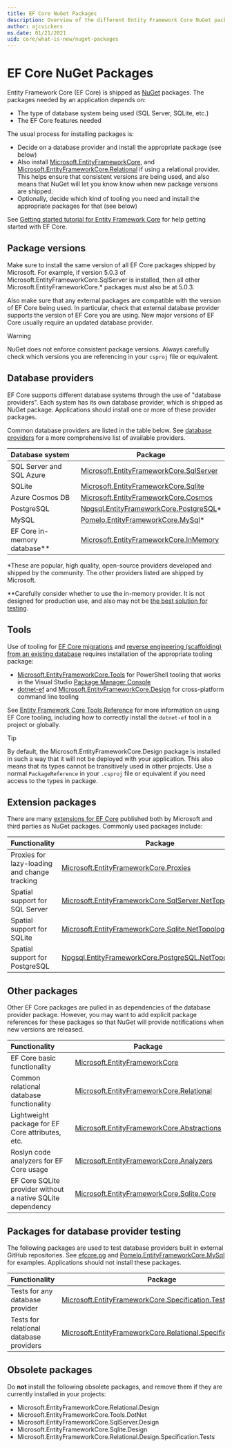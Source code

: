```yaml
---
title: EF Core NuGet Packages
description: Overview of the different Entity Framework Core NuGet packages
author: ajcvickers
ms.date: 01/21/2021
uid: core/what-is-new/nuget-packages
---
```


# EF Core NuGet Packages

Entity Framework Core (EF Core) is shipped as [NuGet](https://www.nuget.org/) packages. The packages needed by an application depends on:

- The type of database system being used (SQL Server, SQLite, etc.)
- The EF Core features needed

The usual process for installing packages is:

- Decide on a database provider and install the appropriate package (see below)
- Also install [Microsoft.EntityFrameworkCore](https://www.nuget.org/packages/Microsoft.EntityFrameworkCore/), and [Microsoft.EntityFrameworkCore.Relational](https://www.nuget.org/packages/Microsoft.EntityFrameworkCore.Relational/) if using a relational provider. This helps ensure that consistent versions are being used, and also means that NuGet will let you know know when new package versions are shipped.
- Optionally, decide which kind of tooling you need and install the appropriate packages for that (see below)

See [Getting started tutorial for Entity Framework Core](xref:core/get-started/overview/first-app) for help getting started with EF Core.

## Package versions

Make sure to install the same version of all EF Core packages shipped by Microsoft. For example, if version 5.0.3 of Microsoft.EntityFrameworkCore.SqlServer is installed, then all other Microsoft.EntityFrameworkCore.* packages must also be at 5.0.3.

Also make sure that any external packages are compatible with the version of EF Core being used. In particular, check that external database provider supports the version of EF Core you are using. New major versions of EF Core usually require an updated database provider.

> [!WARNING]
> NuGet does not enforce consistent package versions. Always carefully check which versions you are referencing in your `csproj` file or equivalent.

## Database providers

EF Core supports different database systems through the use of "database providers". Each system has its own database provider, which is shipped as NuGet package. Applications should install one or more of these provider packages.

Common database providers are listed in the table below. See [database providers](xref:core/providers/index) for a more comprehensive list of available providers.

| Database system                   | Package
|:----------------------------------|----------------------
| SQL Server and SQL Azure          | [Microsoft.EntityFrameworkCore.SqlServer](https://www.nuget.org/packages/Microsoft.EntityFrameworkCore.SqlServer)
| SQLite                            | [Microsoft.EntityFrameworkCore.Sqlite](https://www.nuget.org/packages/Microsoft.EntityFrameworkCore.Sqlite)
| Azure Cosmos DB                   | [Microsoft.EntityFrameworkCore.Cosmos](https://www.nuget.org/packages/Microsoft.EntityFrameworkCore.Cosmos)
| PostgreSQL                        | [Npgsql.EntityFrameworkCore.PostgreSQL](https://www.nuget.org/packages/Npgsql.EntityFrameworkCore.PostgreSQL/)*
| MySQL                             | [Pomelo.EntityFrameworkCore.MySql](https://www.nuget.org/packages/Pomelo.EntityFrameworkCore.MySql/)*
| EF Core in-memory database**      | [Microsoft.EntityFrameworkCore.InMemory](https://www.nuget.org/packages/Microsoft.EntityFrameworkCore.InMemory)

*These are popular, high quality, open-source providers developed and shipped by the community. The other providers listed are shipped by Microsoft.

**Carefully consider whether to use the in-memory provider. It is not designed for production use, and also may not be [the best solution for testing](xref:core/testing/index).

## Tools

Use of tooling for [EF Core migrations](xref:core/managing-schemas/migrations/index) and [reverse engineering (scaffolding) from an existing database](xref:core/managing-schemas/scaffolding) requires installation of the appropriate tooling package:

- [Microsoft.EntityFrameworkCore.Tools](https://www.nuget.org/packages/Microsoft.EntityFrameworkCore.Tools/) for PowerShell tooling that works in the Visual Studio [Package Manager Console](/nuget/consume-packages/install-use-packages-powershell)
- [dotnet-ef](https://www.nuget.org/packages/dotnet-ef/) and [Microsoft.EntityFrameworkCore.Design](https://www.nuget.org/packages/Microsoft.EntityFrameworkCore.Design/) for cross-platform command line tooling

See [Entity Framework Core Tools Reference](xref:core/cli/index) for more information on using EF Core tooling, including how to correctly install the `dotnet-ef` tool in a project or globally.

> [!TIP]
> By default, the Microsoft.EntityFrameworkCore.Design package is installed in such a way that it will not be deployed with your application. This also means that its types cannot be transitively used in other projects. Use a normal `PackageReference` in your `.csproj` file or equivalent if you need access to the types in package.

## Extension packages

There are many [extensions for EF Core](xref:core/extensions/index) published both by Microsoft and third parties as NuGet packages. Commonly used packages include:

| Functionality                                | Package | Additional dependencies
|:---------------------------------------------|---------|------------------------
| Proxies for lazy-loading and change tracking | [Microsoft.EntityFrameworkCore.Proxies](https://www.nuget.org/packages/Microsoft.EntityFrameworkCore.Proxies/) | [Castle.Core](https://www.nuget.org/packages/Castle.Core/)
| Spatial support for SQL Server               | [Microsoft.EntityFrameworkCore.SqlServer.NetTopologySuite](https://www.nuget.org/packages/Microsoft.EntityFrameworkCore.Sqlite.NetTopologySuite/) | [NetTopologySuite](https://www.nuget.org/packages/NetTopologySuite/) and [NetTopologySuite.IO.SqlServerBytes](https://www.nuget.org/packages/NetTopologySuite.IO.SqlServerBytes/)
| Spatial support for SQLite                   | [Microsoft.EntityFrameworkCore.Sqlite.NetTopologySuite](https://www.nuget.org/packages/Microsoft.EntityFrameworkCore.Sqlite.NetTopologySuite/) | [NetTopologySuite](https://www.nuget.org/packages/NetTopologySuite/) and [NetTopologySuite.IO.SpatiaLite](https://www.nuget.org/packages/NetTopologySuite.IO.SpatiaLite/)
| Spatial support for PostgreSQL               | [Npgsql.EntityFrameworkCore.PostgreSQL.NetTopologySuite](https://www.nuget.org/packages/Npgsql.EntityFrameworkCore.PostgreSQL.NetTopologySuite) | [NetTopologySuite](https://www.nuget.org/packages/NetTopologySuite/) and [NetTopologySuite.IO.PostGIS](https://www.nuget.org/packages/NetTopologySuite.IO.PostGIS/) (via [Npgsql.NetTopologySuite](https://www.nuget.org/packages/Npgsql.NetTopologySuite/))

## Other packages

Other EF Core packages are pulled in as dependencies of the database provider package. However, you may want to add explicit package references for these packages so that NuGet will provide notifications when new versions are released.

| Functionality                                              | Package
|:-----------------------------------------------------------|--------
| EF Core basic functionality                                | [Microsoft.EntityFrameworkCore](https://www.nuget.org/packages/Microsoft.EntityFrameworkCore/)
| Common relational database functionality                   | [Microsoft.EntityFrameworkCore.Relational](https://www.nuget.org/packages/Microsoft.EntityFrameworkCore.Relational/)
| Lightweight package for EF Core attributes, etc.           | [Microsoft.EntityFrameworkCore.Abstractions](https://www.nuget.org/packages/Microsoft.EntityFrameworkCore.Abstractions/)
| Roslyn code analyzers for EF Core usage                    | [Microsoft.EntityFrameworkCore.Analyzers](https://www.nuget.org/packages/Microsoft.EntityFrameworkCore.Analyzers/)
| EF Core SQLite provider without a native SQLite dependency | [Microsoft.EntityFrameworkCore.Sqlite.Core](https://www.nuget.org/packages/Microsoft.EntityFrameworkCore.Sqlite.Core/)

## Packages for database provider testing

The following packages are used to test database providers built in external GitHub repositories. See [efcore.pg](https://github.com/npgsql/efcore.pg) and [Pomelo.EntityFrameworkCore.MySql](https://github.com/PomeloFoundation/Pomelo.EntityFrameworkCore.MySql) for examples. Applications should not install these packages.

| Functionality                                              | Package
|:-----------------------------------------------------------|--------
| Tests for any database provider                            | [Microsoft.EntityFrameworkCore.Specification.Tests](https://www.nuget.org/packages/Microsoft.EntityFrameworkCore.Specification.Tests/)
| Tests for relational database providers                    | [Microsoft.EntityFrameworkCore.Relational.Specification.Tests](https://www.nuget.org/packages/Microsoft.EntityFrameworkCore.Relational.Specification.Tests/)

## Obsolete packages

Do **not** install the following obsolete packages, and remove them if they are currently installed in your projects:

- Microsoft.EntityFrameworkCore.Relational.Design
- Microsoft.EntityFrameworkCore.Tools.DotNet
- Microsoft.EntityFrameworkCore.SqlServer.Design
- Microsoft.EntityFrameworkCore.Sqlite.Design
- Microsoft.EntityFrameworkCore.Relational.Design.Specification.Tests
